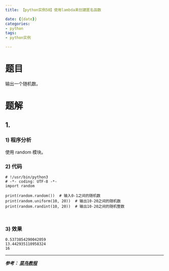 ```yaml
---
title: 【python实例50】使用lambda来创建匿名函数

date: {{date}}
categories:
- python
tags:
- python实例

---
```

# 题目
输出一个随机数。
# 题解
## 1.
### 1) 程序分析
使用 random 模块。
### 2) 代码

```
# !/usr/bin/python3
# -*- coding: UTF-8 -*-
import random

print(random.random())  # 输入0-1之间的随机数
print(random.uniform(10, 20))  # 输出10-20之间的随机数
print(random.randint(10, 20))  # 输出10-20之间的随机整数



```

### 3) 效果
```
0.5373854290042059
13.442935110958324
16
```


---
***参考：
[菜鸟教程](https://www.runoob.com/python/python-100-examples.html)***
